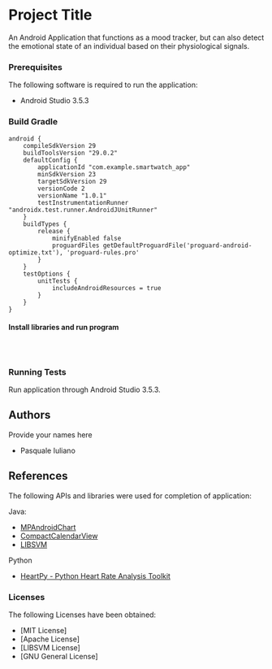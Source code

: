 # Project Title
An Android Application that functions as a mood tracker, but can also 
detect the emotional state of an individual based on their physiological signals.

### Prerequisites
The following software is required to run the application:
* Android Studio 3.5.3

### Build Gradle
```
android {
    compileSdkVersion 29
    buildToolsVersion "29.0.2"
    defaultConfig {
        applicationId "com.example.smartwatch_app"
        minSdkVersion 23
        targetSdkVersion 29
        versionCode 2
        versionName "1.0.1"
        testInstrumentationRunner "androidx.test.runner.AndroidJUnitRunner"
    }
    buildTypes {
        release {
            minifyEnabled false
            proguardFiles getDefaultProguardFile('proguard-android-optimize.txt'), 'proguard-rules.pro'
        }
    }
    testOptions {
        unitTests {
            includeAndroidResources = true
        }
    }
}
```

#### Install libraries and run program

```



```

### Running Tests
Run application through Android Studio 3.5.3.

## Authors
Provide your names here
* Pasquale Iuliano

## References
The following APIs and libraries were used for completion of application:

Java:
* [MPAndroidChart](https://github.com/PhilJay/MPAndroidChart)
* [CompactCalendarView](https://github.com/SundeepK/CompactCalendarView)
* [LIBSVM](https://www.csie.ntu.edu.tw/~cjlin/libsvm/)

Python
* [HeartPy - Python Heart Rate Analysis Toolkit](https://github.com/paulvangentcom/heartrate_analysis_python)


### Licenses
The following Licenses have been obtained:
* [MIT License] 
* [Apache License]
* [LIBSVM License]
* [GNU General License]












